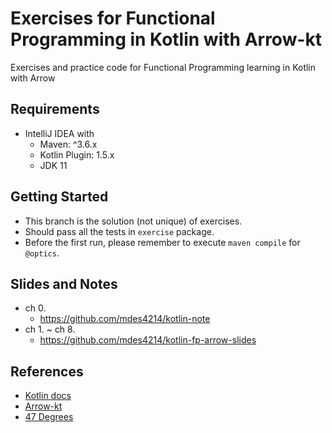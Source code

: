 # Exercises for Functional Programming  in Kotlin with Arrow-kt

Exercises and practice code for Functional Programming learning in Kotlin with Arrow

## Requirements

- IntelliJ IDEA with
  - Maven: ^3.6.x
  - Kotlin Plugin: 1.5.x
  - JDK 11

## Getting Started

- This branch is the solution (not unique) of exercises. 
- Should pass all the tests in `exercise` package.
- Before the first run, please remember to execute `maven compile` for `@optics`.

## Slides and Notes

- ch 0.
  - https://github.com/mdes4214/kotlin-note
- ch 1. ~ ch 8.
  - https://github.com/mdes4214/kotlin-fp-arrow-slides

## References

- [Kotlin docs](https://kotlinlang.org/docs/)
- [Arrow-kt](https://arrow-kt.io/)
- [47 Degrees](https://www.47deg.com/technologies/kotlin/)
